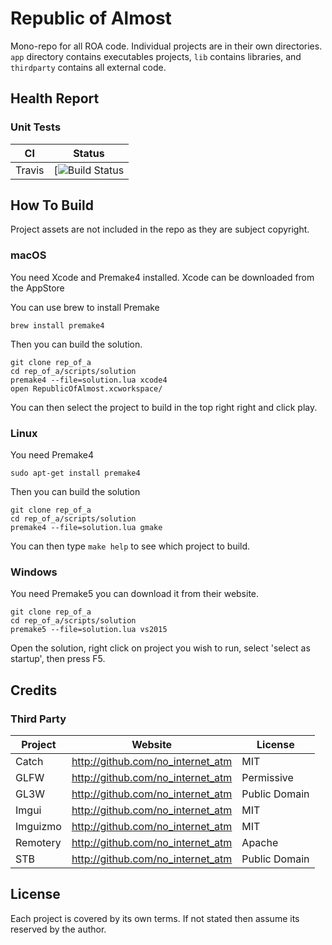 # Republic of Almost

Mono-repo for all ROA code. Individual projects are in their own directories. `app` directory contains executables projects, `lib` contains libraries, and `thirdparty` contains all external code.


## Health Report


### Unit Tests

CI | Status
--------|--------
Travis     | [![Build Status](https://img.shields.io/travis/republic-of-almost/mono.svg)


## How To Build

Project assets are not included in the repo as they are subject copyright.

### macOS

  You need Xcode and Premake4 installed. Xcode can be downloaded from the AppStore

  You can use brew to install Premake

  ```
  brew install premake4
  ```

  Then you can build the solution.

  ```
  git clone rep_of_a
  cd rep_of_a/scripts/solution
  premake4 --file=solution.lua xcode4
  open RepublicOfAlmost.xcworkspace/
  ```

  You can then select the project to build in the top right right and click play.

### Linux

  You need Premake4

  ```
  sudo apt-get install premake4
  ```

  Then you can build the solution

  ```
  git clone rep_of_a
  cd rep_of_a/scripts/solution
  premake4 --file=solution.lua gmake
  ```

  You can then type `make help` to see which project to build.

### Windows

  You need Premake5 you can download it from their website.

  ```
  git clone rep_of_a
  cd rep_of_a/scripts/solution
  premake5 --file=solution.lua vs2015
  ```

  Open the solution, right click on project you wish to run, select 'select as startup', then press F5.

## Credits

### Third Party

Project  | Website                           | License
---------|-----------------------------------|--------
Catch    | http://github.com/no_internet_atm | MIT
GLFW     | http://github.com/no_internet_atm | Permissive
GL3W     | http://github.com/no_internet_atm | Public Domain
Imgui    | http://github.com/no_internet_atm | MIT
Imguizmo | http://github.com/no_internet_atm | MIT
Remotery | http://github.com/no_internet_atm | Apache
STB      | http://github.com/no_internet_atm | Public Domain


## License

Each project is covered by its own terms. If not stated then assume its reserved by the author.
